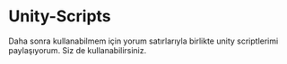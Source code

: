 # Unity-Scripts

Daha sonra kullanabilmem için yorum satırlarıyla birlikte unity scriptlerimi paylaşıyorum. Siz de kullanabilirsiniz.

